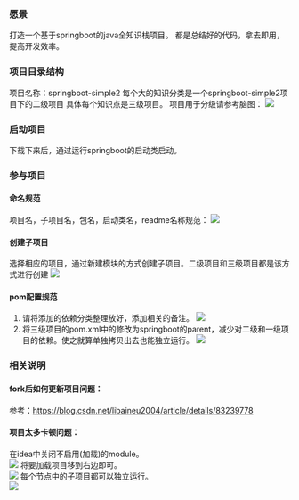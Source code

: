 ### 愿景
打造一个基于springboot的java全知识栈项目。
都是总结好的代码，拿去即用，提高开发效率。
### 项目目录结构
项目名称：springboot-simple2
每个大的知识分类是一个springboot-simple2项目下的二级项目
具体每个知识点是三级项目。
项目用于分级请参考脑图：
![](images/2019-06-12-11-05-26.png)
### 启动项目
下载下来后，通过运行springboot的启动类启动。

### 参与项目
#### 命名规范
项目名，子项目名，包名，启动类名，readme名称规范：
![](images/2019-06-12-11-01-39.png)
#### 创建子项目
选择相应的项目，通过新建模块的方式创建子项目。二级项目和三级项目都是该方式进行创建
![](images/2019-06-12-11-11-29.png)
#### pom配置规范
1. 请将添加的依赖分类整理放好，添加相关的备注。
![](images/2019-06-12-11-10-39.png)
2. 将三级项目的pom.xml中的<parent>修改为springboot的parent，减少对二级和一级项目的依赖。使之就算单独拷贝出去也能独立运行。
![](images/2019-06-12-11-15-48.png)

### 相关说明
#### fork后如何更新项目问题：
参考：https://blog.csdn.net/libaineu2004/article/details/83239778

#### 项目太多卡顿问题：
在idea中关闭不启用(加载)的module。<br/>
![](images/2019-06-15-22-22-51.png)
将要加载项目移到右边即可。<br/>
![](images/2019-06-15-22-28-29.png)
每个节点中的子项目都可以独立运行。<br/>
![](images/2019-06-15-22-28-57.png)
